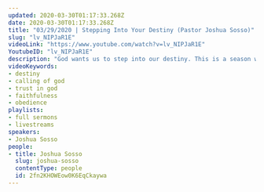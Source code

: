```yaml
---
updated: 2020-03-30T01:17:33.268Z
date: 2020-03-30T01:17:33.268Z
title: "03/29/2020 | Stepping Into Your Destiny (Pastor Joshua Sosso)"
slug: "lv_NIPJaR1E"
videoLink: "https://www.youtube.com/watch?v=lv_NIPJaR1E"
YoutubeID: "lv_NIPJaR1E"
description: "God wants us to step into our destiny. This is a season where the Body of Christ can be a catalyst for worldwide transformation if we follow and obey God. This sermon was delivered by Pastor Josh Sosso at Freedom Fellowship Church International on March 29, 2020. "
videoKeywords:
- destiny
- calling of god
- trust in god
- faithfulness
- obedience
playlists:
- full sermons
- livestreams
speakers:
- Joshua Sosso
people:
- title: Joshua Sosso
  slug: joshua-sosso
  contentType: people
  id: 2fn2KHOWEow0K6EqCkaywa
---
```

